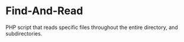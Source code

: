# Find-And-Read
PHP script that reads specific files throughout the entire directory, and subdirectories.
